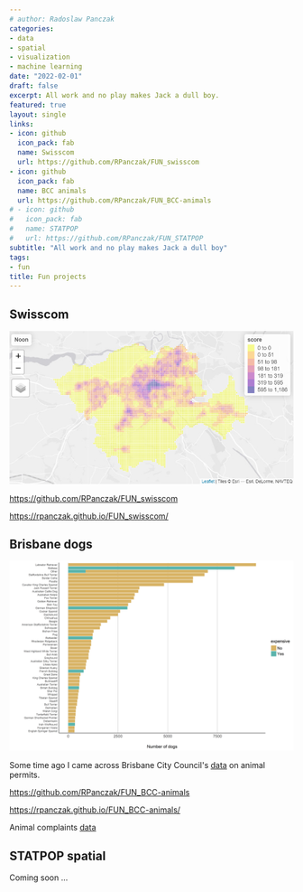 ```yaml
---
# author: Radoslaw Panczak
categories:
- data
- spatial
- visualization
- machine learning
date: "2022-02-01"
draft: false
excerpt: All work and no play makes Jack a dull boy.
featured: true
layout: single
links:
- icon: github
  icon_pack: fab
  name: Swisscom
  url: https://github.com/RPanczak/FUN_swisscom
- icon: github
  icon_pack: fab
  name: BCC animals
  url: https://github.com/RPanczak/FUN_BCC-animals
# - icon: github
#   icon_pack: fab
#   name: STATPOP
#   url: https://github.com/RPanczak/FUN_STATPOP
subtitle: "All work and no play makes Jack a dull boy"
tags:
- fun
title: Fun projects 
---
```


## Swisscom  

![Gridded MP data](swisscom.png)

https://github.com/RPanczak/FUN_swisscom

https://rpanczak.github.io/FUN_swisscom/

## Brisbane dogs 

![Brisbane dogs](dogs.png)

Some time ago I came across Brisbane City Council's [data](https://www.data.brisbane.qld.gov.au/data/dataset/current-animal-related-permits) on animal permits. 

https://github.com/RPanczak/FUN_BCC-animals

https://rpanczak.github.io/FUN_BCC-animals/

Animal complaints [data](https://www.data.brisbane.qld.gov.au/data/dataset/animal-related-complaints)

## STATPOP spatial

Coming soon ...   